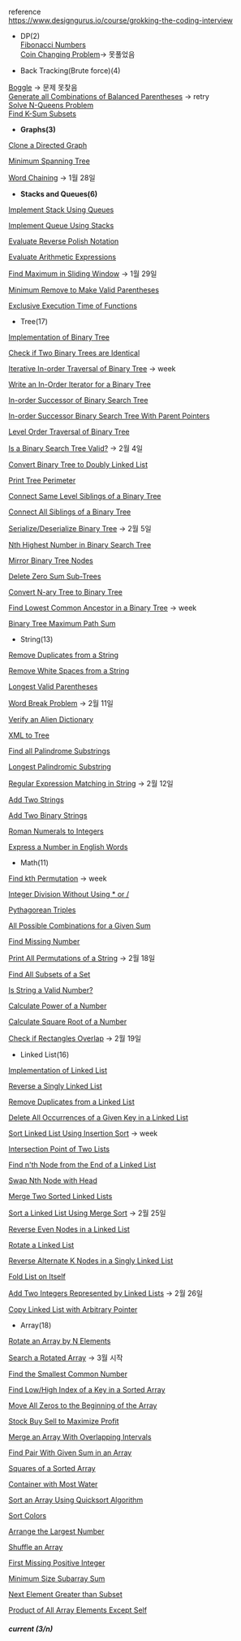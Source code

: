 reference  
https://www.designgurus.io/course/grokking-the-coding-interview

- DP(2)  
[Fibonacci Numbers](https://sour-othnielia-55f.notion.site/509-Fibonacci-Number-3fd10739be0144f0a1c2d86fc1e9f975)   
[Coin Changing Problem](https://www.educative.io/courses/coderust-hacking-the-coding-interview/j2kkl)-> 못풀었음  

- Back Tracking(Brute force)(4)

[Boggle](https://www.educative.io/courses/coderust-hacking-the-coding-interview/kR9qv) -> 문제 못찾음  
[Generate all Combinations of Balanced Parentheses](https://sour-othnielia-55f.notion.site/22-Generate-Parentheses-319e06ac5693446e8c30ff0172cafa99) -> retry  
[Solve N-Queens Problem](https://www.educative.io/courses/coderust-hacking-the-coding-interview/j2WmR)  
[Find K-Sum Subsets](https://www.educative.io/courses/coderust-hacking-the-coding-interview/kRg9X)  

- **Graphs(3)**

[Clone a Directed Graph](https://www.educative.io/courses/coderust-hacking-the-coding-interview/lWqV)

[Minimum Spanning Tree](https://www.educative.io/courses/coderust-hacking-the-coding-interview/j2rp5)

[Word Chaining](https://www.educative.io/courses/coderust-hacking-the-coding-interview/k27X) → 1월 28일

- **Stacks and Queues(6)**

[Implement Stack Using Queues](https://www.educative.io/courses/coderust-hacking-the-coding-interview/jq25Y)

[Implement Queue Using Stacks](https://www.educative.io/courses/coderust-hacking-the-coding-interview/k5Wn5)

[Evaluate Reverse Polish Notation](https://www.educative.io/courses/coderust-hacking-the-coding-interview/B1WmBBwA7zN)

[Evaluate Arithmetic Expressions](https://www.educative.io/courses/coderust-hacking-the-coding-interview/l6PJ)

[Find Maximum in Sliding Window](https://www.educative.io/courses/coderust-hacking-the-coding-interview/k5llE) → 1월 29일

[Minimum Remove to Make Valid Parentheses](https://www.educative.io/courses/coderust-hacking-the-coding-interview/gxOmJxx2V6Y)

[Exclusive Execution Time of Functions](https://www.educative.io/courses/coderust-hacking-the-coding-interview/g7Q6DNYWvK9)

- Tree(17)

[Implementation of Binary Tree](https://www.educative.io/courses/coderust-hacking-the-coding-interview/g2DQOknrJWl)

[Check if Two Binary Trees are Identical](https://www.educative.io/courses/coderust-hacking-the-coding-interview/mZkl0)

[Iterative In-order Traversal of Binary Tree](https://www.educative.io/courses/coderust-hacking-the-coding-interview/mZlv3) → week

[Write an In-Order Iterator for a Binary Tree](https://www.educative.io/courses/coderust-hacking-the-coding-interview/o2r8N) 

[In-order Successor of Binary Search Tree](https://www.educative.io/courses/coderust-hacking-the-coding-interview/lOWo5)

[In-order Successor Binary Search Tree With Parent Pointers](https://www.educative.io/courses/coderust-hacking-the-coding-interview/lYOPg)

[Level Order Traversal of Binary Tree](https://www.educative.io/courses/coderust-hacking-the-coding-interview/lYjr1)

[Is a Binary Search Tree Valid?](https://www.educative.io/courses/coderust-hacking-the-coding-interview/jqBDy) → 2월 4일

[Convert Binary Tree to Doubly Linked List](https://www.educative.io/courses/coderust-hacking-the-coding-interview/n5q7D)

[Print Tree Perimeter](https://www.educative.io/courses/coderust-hacking-the-coding-interview/nROl)

[Connect Same Level Siblings of a Binary Tree](https://www.educative.io/courses/coderust-hacking-the-coding-interview/k5z2Y)

[Connect All Siblings of a Binary Tree](https://www.educative.io/courses/coderust-hacking-the-coding-interview/jq8kB)

[Serialize/Deserialize Binary Tree](https://www.educative.io/courses/coderust-hacking-the-coding-interview/k5vqX) → 2월 5일

[Nth Highest Number in Binary Search Tree](https://www.educative.io/courses/coderust-hacking-the-coding-interview/mw7YG)

[Mirror Binary Tree Nodes](https://www.educative.io/courses/coderust-hacking-the-coding-interview/jv72v)

[Delete Zero Sum Sub-Trees](https://www.educative.io/courses/coderust-hacking-the-coding-interview/mwvLp)

[Convert N-ary Tree to Binary Tree](https://www.educative.io/courses/coderust-hacking-the-coding-interview/jvj9B)

[Find Lowest Common Ancestor in a Binary Tree](https://www.educative.io/courses/coderust-hacking-the-coding-interview/RLGvv5yNMBq) → week

[Binary Tree Maximum Path Sum](https://www.educative.io/courses/coderust-hacking-the-coding-interview/N78Yj4JkgDK)

- String(13)

[Remove Duplicates from a String](https://www.educative.io/courses/coderust-hacking-the-coding-interview/kRYnK)

[Remove White Spaces from a String](https://www.educative.io/courses/coderust-hacking-the-coding-interview/mqy0)

[Longest Valid Parentheses](https://www.educative.io/courses/coderust-hacking-the-coding-interview/3jxEY9E7Jkn)

[Word Break Problem](https://www.educative.io/courses/coderust-hacking-the-coding-interview/mZypr) → 2월 11일

[Verify an Alien Dictionary](https://www.educative.io/courses/coderust-hacking-the-coding-interview/YMoB6R4XqV2)

[XML to Tree](https://www.educative.io/courses/coderust-hacking-the-coding-interview/lYoXJ)

[Find all Palindrome Substrings](https://www.educative.io/courses/coderust-hacking-the-coding-interview/mZp8A)

[Longest Palindromic Substring](https://www.educative.io/courses/coderust-hacking-the-coding-interview/N86AlJ6x2jN)

[Regular Expression Matching in String](https://www.educative.io/courses/coderust-hacking-the-coding-interview/lOrKl) → 2월 12일

[Add Two Strings](https://www.educative.io/courses/coderust-hacking-the-coding-interview/7nxw128vKZA)

[Add Two Binary Strings](https://www.educative.io/courses/coderust-hacking-the-coding-interview/N8WjEENB9DK)

[Roman Numerals to Integers](https://www.educative.io/courses/coderust-hacking-the-coding-interview/JYEnWmpJo5J)

[Express a Number in English Words](https://www.educative.io/courses/coderust-hacking-the-coding-interview/q20Z6WXl8oy)

- Math(11)

[Find kth Permutation](https://www.educative.io/courses/coderust-hacking-the-coding-interview/jRm5z) → week

[Integer Division Without Using * or /](https://www.educative.io/courses/coderust-hacking-the-coding-interview/j2ZGy)

[Pythagorean Triples](https://www.educative.io/courses/coderust-hacking-the-coding-interview/jRK0W)

[All Possible Combinations for a Given Sum](https://www.educative.io/courses/coderust-hacking-the-coding-interview/lY0j6)

[Find Missing Number](https://www.educative.io/courses/coderust-hacking-the-coding-interview/kR5PN)

[Print All Permutations of a String](https://www.educative.io/courses/coderust-hacking-the-coding-interview/kzX6) → 2월 18일

[Find All Subsets of a Set](https://www.educative.io/courses/coderust-hacking-the-coding-interview/jRlPY)

[Is String a Valid Number?](https://www.educative.io/courses/coderust-hacking-the-coding-interview/jvzXy)

[Calculate Power of a Number](https://www.educative.io/courses/coderust-hacking-the-coding-interview/jR7p4)

[Calculate Square Root of a Number](https://www.educative.io/courses/coderust-hacking-the-coding-interview/kRLrx)

[Check if Rectangles Overlap](https://www.educative.io/courses/coderust-hacking-the-coding-interview/R8ny95oXEYY) → 2월 19일

- Linked List(16)

[Implementation of Linked List](https://www.educative.io/courses/coderust-hacking-the-coding-interview/g2o7XQv44z9)

[Reverse a Singly Linked List](https://www.educative.io/courses/coderust-hacking-the-coding-interview/lq2j)

[Remove Duplicates from a Linked List](https://www.educative.io/courses/coderust-hacking-the-coding-interview/lYZoV)

[Delete All Occurrences of a Given Key in a Linked List](https://www.educative.io/courses/coderust-hacking-the-coding-interview/mBNG)

[Sort Linked List Using Insertion Sort](https://www.educative.io/courses/coderust-hacking-the-coding-interview/kZDkv) → week

[Intersection Point of Two Lists](https://www.educative.io/courses/coderust-hacking-the-coding-interview/nvO5)

[Find n'th Node from the End of a Linked List](https://www.educative.io/courses/coderust-hacking-the-coding-interview/mryR)

[Swap Nth Node with Head](https://www.educative.io/courses/coderust-hacking-the-coding-interview/k5MBN)

[Merge Two Sorted Linked Lists](https://www.educative.io/courses/coderust-hacking-the-coding-interview/mZ1pn)

[Sort a Linked List Using Merge Sort](https://www.educative.io/courses/coderust-hacking-the-coding-interview/kl4r) → 2월 25일

[Reverse Even Nodes in a Linked List](https://www.educative.io/courses/coderust-hacking-the-coding-interview/lOxKj)

[Rotate a Linked List](https://www.educative.io/courses/coderust-hacking-the-coding-interview/kRmPr)

[Reverse Alternate K Nodes in a Singly Linked List](https://www.educative.io/courses/coderust-hacking-the-coding-interview/nZwM4)

[Fold List on Itself](https://www.educative.io/courses/coderust-hacking-the-coding-interview/NEgJ4VqZ8Nv)

[Add Two Integers Represented by Linked Lists](https://www.educative.io/courses/coderust-hacking-the-coding-interview/n5kg4) → 2월 26일

[Copy Linked List with Arbitrary Pointer](https://www.educative.io/courses/coderust-hacking-the-coding-interview/mZjYp)

- Array(18)

[Rotate an Array by N Elements](https://www.educative.io/courses/coderust-hacking-the-coding-interview/lOmmr)

[Search a Rotated Array](https://www.educative.io/courses/coderust-hacking-the-coding-interview/kR7nE) → 3월 시작

[Find the Smallest Common Number](https://www.educative.io/courses/coderust-hacking-the-coding-interview/lR76)

[Find Low/High Index of a Key in a Sorted Array](https://www.educative.io/courses/coderust-hacking-the-coding-interview/lYg2l)

[Move All Zeros to the Beginning of the Array](https://www.educative.io/courses/coderust-hacking-the-coding-interview/k58JJ)

[Stock Buy Sell to Maximize Profit](https://www.educative.io/courses/coderust-hacking-the-coding-interview/j2pGW)

[Merge an Array With Overlapping Intervals](https://www.educative.io/courses/coderust-hacking-the-coding-interview/lY7or)

[Find Pair With Given Sum in an Array](https://www.educative.io/courses/coderust-hacking-the-coding-interview/jv314)

[Squares of a Sorted Array](https://www.educative.io/courses/coderust-hacking-the-coding-interview/7Xy5EY390Zj)

[Container with Most Water](https://www.educative.io/courses/coderust-hacking-the-coding-interview/qA9YBrYB45k)

[Sort an Array Using Quicksort Algorithm](https://www.educative.io/courses/coderust-hacking-the-coding-interview/lO82M)

[Sort Colors](https://www.educative.io/courses/coderust-hacking-the-coding-interview/qZwzK3oojJr)

[Arrange the Largest Number](https://www.educative.io/courses/coderust-hacking-the-coding-interview/m7g5AWx3G6A)

[Shuffle an Array](https://www.educative.io/courses/coderust-hacking-the-coding-interview/3w5GKYqj6Nn)

[First Missing Positive Integer](https://www.educative.io/courses/coderust-hacking-the-coding-interview/qVJOn4gNKqD)

[Minimum Size Subarray Sum](https://www.educative.io/courses/coderust-hacking-the-coding-interview/qAvy5oxWN52)

[Next Element Greater than Subset](https://www.educative.io/courses/coderust-hacking-the-coding-interview/RLy1X2DqjW0)

[Product of All Array Elements Except Self](https://www.educative.io/courses/coderust-hacking-the-coding-interview/7DOROg2O7Zj)

##### current (3/n)
